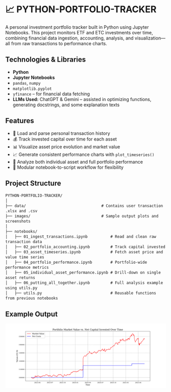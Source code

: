 # 📈 PYTHON-PORTFOLIO-TRACKER

A personal investment portfolio tracker built in Python using Jupyter Notebooks. This project monitors ETF and ETC investments over time, combining financial data ingestion, accounting, analysis, and visualization—all from raw transactions to performance charts.



## Technologies & Libraries

- **Python**
- **Jupyter Notebooks**
- `pandas`, `numpy`
- `matplotlib.pyplot`
- `yfinance` – for financial data fetching
- **LLMs Used:** ChatGPT & Gemini – assisted in optimizing functions, generating docstrings, and some explanation texts



## Features

- 📄 Load and parse personal transaction history
- 💰 Track invested capital over time for each asset
- 📊 Visualize asset price evolution and market value
- 📈 Generate consistent performance charts with `plot_timeseries()`
- 🧮 Analyze both individual asset and full portfolio performance
- 📂 Modular notebook-to-script workflow for flexibility



## Project Structure

```text
PYTHON-PORTFOLIO-TRACKER/
│
├── data/                                 # Contains user transaction .xlsx and .csv
├── images/                               # Sample output plots and screenshots
│
├── notebooks/
│   ├── 01_ingest_transactions.ipynb          # Read and clean raw transaction data
│   ├── 02_portfolio_accounting.ipynb         # Track capital invested
│   ├── 03_asset_timeseries.ipynb             # Fetch asset price and value time series
│   ├── 04_portfolio_performance.ipynb        # Portfolio-wide performance metrics
│   ├── 05_individual_asset_performance.ipynb # Drill-down on single asset returns
│   ├── 06_putting_all_together.ipynb         # Full analysis example using utils.py
│   ├── utils.py                              # Reusable functions from previous notebooks
```

## Example Output
![Portfolio Tracker Example](images/pf_value_overtime.png)
